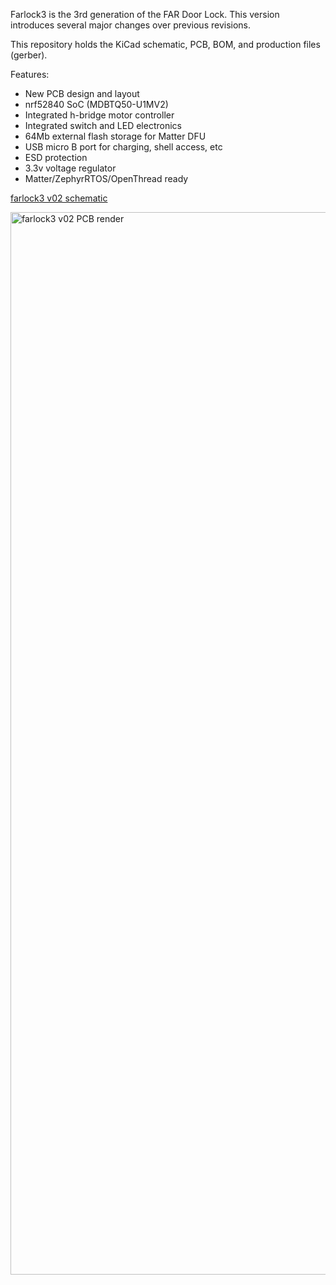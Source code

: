 Farlock3 is the 3rd generation of the FAR Door Lock. This version introduces several major changes over previous revisions.

This repository holds the KiCad schematic, PCB, BOM, and production files (gerber).

Features:

* New PCB design and layout
* nrf52840 SoC (MDBTQ50-U1MV2)
* Integrated h-bridge motor controller
* Integrated switch and LED electronics
* 64Mb external flash storage for Matter DFU
* USB micro B port for charging, shell access, etc
* ESD protection
* 3.3v voltage regulator
* Matter/ZephyrRTOS/OpenThread ready 

[farlock3 v02 schematic](farlock3.pdf)

<img width="1700" alt="farlock3 v02 PCB render" src="farlock-v02.png" />
